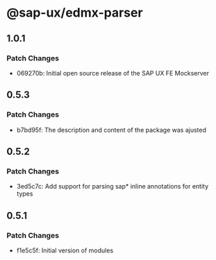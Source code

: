 # @sap-ux/edmx-parser

## 1.0.1

### Patch Changes

-   069270b: Initial open source release of the SAP UX FE Mockserver

## 0.5.3

### Patch Changes

-   b7bd95f: The description and content of the package was ajusted

## 0.5.2

### Patch Changes

-   3ed5c7c: Add support for parsing sap\* inline annotations for entity types

## 0.5.1

### Patch Changes

-   f1e5c5f: Initial version of modules
